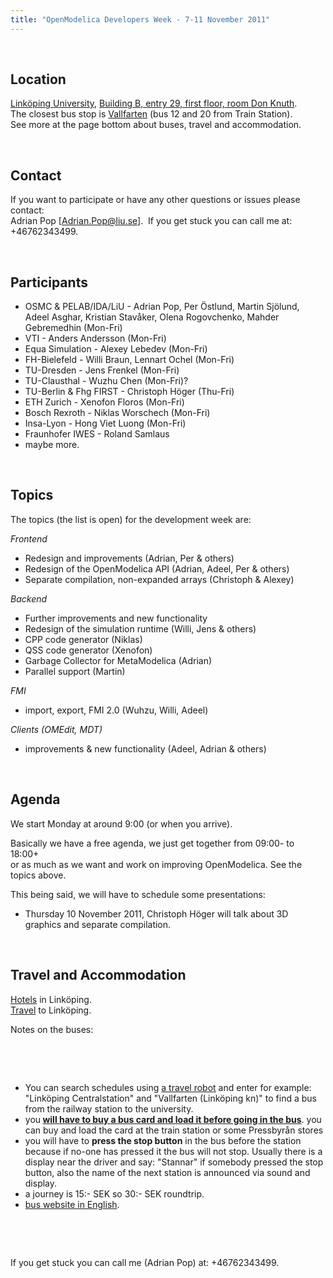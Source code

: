 ```yaml
---
title: "OpenModelica Developers Week - 7-11 November 2011"
---
```

<p>&nbsp;</p>
<h2><strong>Location</strong></h2>
<p><a href="http://www.liu.se/om-liu/till-liu?l=en">Linköping University</a>, <a href="http://www.ida.liu.se/department/location/search.en.shtml?keyword=Donlad%20Knuth"> Building B, entry 29, first floor, room Don Knuth</a>.<br />The closest bus stop is <a href="http://maps.google.com/maps?saddr=Olaus+Magnus+V%C3%A4g&amp;daddr=M%C3%A4ster+Mattias+V%C3%A4g&amp;hl=en&amp;ie=UTF8&amp;sll=58.397647,15.575427&amp;sspn=0.003744,0.007789&amp;geocode=Fa8SewMdxaDtAA%3BFdsTewMdkLHtAA&amp;vpsrc=0&amp;mra=mift&amp;mrsp=0&amp;sz=17&amp;t=h&amp;z=17">Vallfarten</a> (bus 12 and 20 from Train Station).<br />See more at the page bottom about buses, travel and&nbsp;accommodation.</p>
<p>&nbsp;</p>
<h2><strong>Contact</strong></h2>
<p>If you want to participate or have any other questions or issues please contact: <br />Adrian Pop [<a href="mailto:Adrian.Pop@liu.se">Adrian.Pop@liu.se</a>]. &nbsp;If you get stuck you can call me at: +46762343499.</p>
<p>&nbsp;</p>
<h2><strong>Participants</strong></h2>
<ul>
<li>OSMC &amp; PELAB/IDA/LiU - Adrian Pop, Per Östlund, Martin Sjölund, Adeel Asghar, Kristian Stavåker, Olena Rogovchenko, Mahder Gebremedhin&nbsp;(Mon-Fri)</li>
<li>VTI - Anders Andersson (Mon-Fri)</li>
<li>Equa Simulation - Alexey Lebedev (Mon-Fri)</li>
<li>FH-Bielefeld - Willi Braun, Lennart Ochel (Mon-Fri)</li>
<li>TU-Dresden - Jens Frenkel (Mon-Fri)</li>
<li>TU-Clausthal - Wuzhu Chen (Mon-Fri)?</li>
<li>TU-Berlin &amp; Fhg FIRST - Christoph Höger (Thu-Fri)</li>
<li>ETH Zurich - Xenofon Floros (Mon-Fri)</li>
<li>Bosch Rexroth - Niklas Worschech (Mon-Fri)</li>
<li>Insa-Lyon - Hong Viet Luong (Mon-Fri)</li>
<li>Fraunhofer IWES -&nbsp;Roland Samlaus</li>
<li>maybe more.</li>
</ul>
<p>&nbsp;</p>
<h2><strong>Topics</strong></h2>
<p>The topics (the list is open) for the development week are:</p>
<p><em>Frontend</em></p>
<ul>
<li>Redesign and improvements (Adrian, Per &amp; others)</li>
<li>Redesign of the OpenModelica API (Adrian, Adeel, Per &amp; others)</li>
<li>Separate compilation, non-expanded arrays (Christoph &amp; Alexey)</li>
</ul>
<p><em>Backend</em></p>
<ul>
<li>Further improvements and new functionality</li>
<li>Redesign of the simulation runtime (Willi, Jens &amp; others)</li>
<li>CPP code generator (Niklas)</li>
<li>QSS code generator (Xenofon)</li>
<li>Garbage Collector for MetaModelica (Adrian)</li>
<li>Parallel support (Martin)</li>
</ul>
<p><em>FMI</em></p>
<ul>
<li>import, export, FMI 2.0 (Wuhzu, Willi, Adeel)</li>
</ul>
<p><em>Clients (OMEdit, MDT)</em></p>
<ul>
<li>improvements &amp; new functionality (Adeel, Adrian &amp; others)</li>
</ul>
<p>&nbsp;</p>
<h2><strong>Agenda</strong></h2>
<p>We start Monday at around 9:00 (or when you arrive).</p>
<p>Basically we have a free agenda, we just get together from 09:00- to 18:00+&nbsp;<br />or as much as we want and work on improving OpenModelica. See the topics above.</p>
<p>This being said, we will have to schedule some presentations:</p>
<ul>
<li>Thursday 10 November 2011,&nbsp;Christoph Höger will talk about 3D graphics and separate compilation.</li>
</ul>
<p>&nbsp;</p>
<h2><strong>Travel and Accommodation</strong></h2>
<p><a href="http://www.visitlinkoping.se/?page=&amp;pid=341">Hotels</a> in Linköping.<br /><a href="http://www.visitlinkoping.se/?page=&amp;pid=340">Travel</a> to Linköping.</p>
<p>Notes on the&nbsp;buses:</p>
<p>&nbsp;</p>
<p>&nbsp;</p>
<ul>
<li>You can search schedules using <a href="http://reseplanerare.resrobot.se/bin/query.exe/en?L=vs_resrobot&amp;">a travel robot</a> and enter for example: "Linköping Centralstation" and "Vallfarten (Linköping kn)" to find a bus from the railway station to the university.</li>
<li>you<strong> <a href="http://www.ostgotatrafiken.se/In-English/Fares--tickets/Different-ways-to-pay-for-your-ticket/"><strong>will have to buy a bus card and load it before going in the bus</strong></a></strong>. you can buy and load the card at the train station or some Pressbyrån stores</li>
<li>you will have to <strong>press the stop button</strong> in the bus before the station because&nbsp;if no-one has pressed it the bus will not stop. Usually there is a display&nbsp;near the driver and say: "Stannar" if somebody pressed the stop button,&nbsp;also the name of the next station is announced via sound and display.</li>
<li>a journey is 15:- SEK so 30:- SEK roundtrip.</li>
<li><a href="http://www.ostgotatrafiken.se/In-English/">bus website in English</a>.</li>
</ul>
<p>&nbsp;</p>
<p>&nbsp;</p>
<p>If you get stuck you can call me (Adrian Pop) at: +46762343499.</p>
